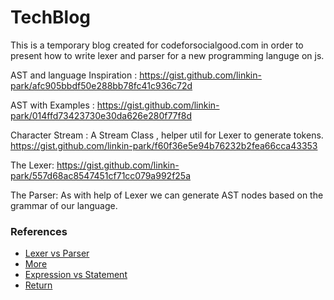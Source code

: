 # TechBlog
This is a temporary blog created for codeforsocialgood.com in order to present how to write lexer and parser for a new programming languge on js.

AST and language Inspiration : https://gist.github.com/linkin-park/afc905bbdf50e288bb78fc41c936c72d

AST with Examples : https://gist.github.com/linkin-park/014ffd73423730e30da626e280f77f8d

Character Stream : A Stream Class , helper util for Lexer to generate tokens.
https://gist.github.com/linkin-park/f60f36e5e94b76232b2fea66cca43353

The Lexer:
https://gist.github.com/linkin-park/557d68ac8547451cf71cc079a992f25a

The Parser:
As with help of Lexer we can generate AST nodes based on the grammar of our language.

### References
* [Lexer vs Parser](https://www.quora.com/What-is-the-difference-between-a-lexer-and-a-parser)
* [More](https://medium.freecodecamp.org/the-programming-language-pipeline-91d3f449c919)
* [Expression vs Statement](http://2ality.com/2012/09/expressions-vs-statements.html)
* [Return](https://en.wikipedia.org/wiki/Return_statement)



